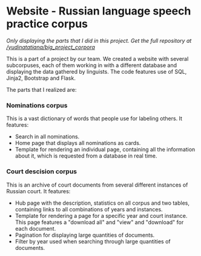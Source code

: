 # Website - Russian language speech practice corpus

_Only displaying the parts that I did in this project. Get the full repository at [/yudinatatiana/big_project_corpora](https://github.com/yudinatatiana/big_project_corpora/tree/main)_



This is a part of a project by our team. We created a website with several subcorpuses, each of them working in with a different database and displaying the data gathered by linguists. The code features use of SQL, Jinja2, Bootstrap and Flask.

The parts that I realized are:
### Nominations corpus

This is a vast dictionary of words that people use for labeling others. It features:
- Search in all nominations.
- Home page that displays all nominations as cards.
- Template for rendering an individual page, containing all the information about it, which is requested from a database in real time.

### Court descision corpus

This is an archive of court documents from several different instances of Russian court. It features:
- Hub page with the description, statistics on all corpus and two tables, containing links to all combinations of years and instances.
- Template for rendering a page for a specific year and court instance. This page features a "download all" and "view" and "download" for each document.
- Pagination for displaying large quantities of documents.
- Filter by year used when searching through large quantities of documents.
